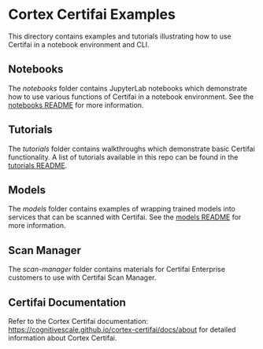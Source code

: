 # Cortex Certifai Examples

This directory contains examples and tutorials illustrating how to use Certifai in a notebook environment and CLI.

## Notebooks

The *notebooks* folder contains JupyterLab notebooks which demonstrate how to use various functions of Certifai in a notebook environment.  See the [notebooks README](notebooks/README.md) for more information.

## Tutorials

The *tutorials* folder contains walkthroughs which demonstrate basic Certifai functionality. A list of tutorials available in this repo can be found in the [tutorials README](tutorials/README.md).

## Models

The *models* folder contains examples of wrapping trained models into services that can be scanned with Certifai. See the [models README](models/README.md) for more information.

## Scan Manager

The *scan-manager* folder contains materials for Certifai Enterprise customers to use
with Certifai Scan Manager. 

## Certifai Documentation

Refer to the Cortex Certifai documentation: https://cognitivescale.github.io/cortex-certifai/docs/about for detailed information about Cortex Certifai.

